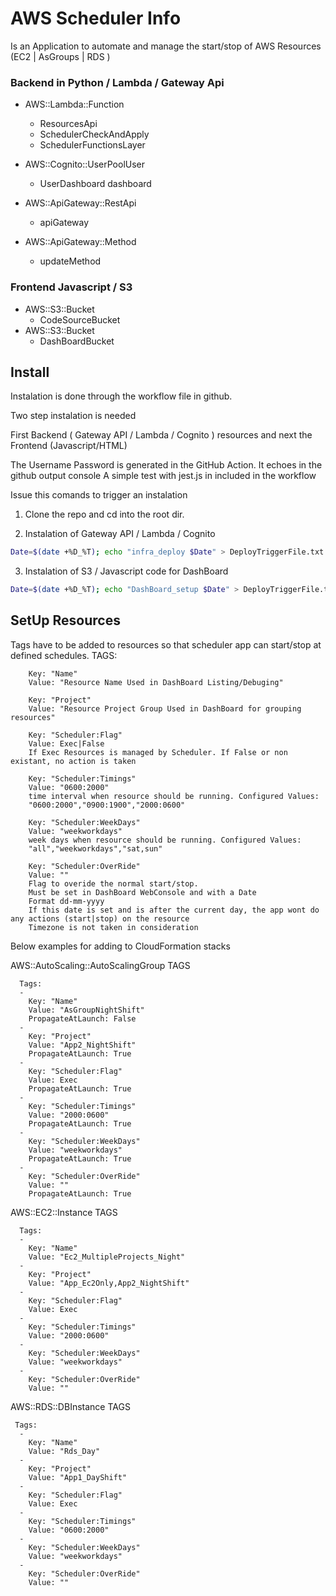 # AWS Scheduler Info  

Is an Application to automate and manage the start/stop of AWS Resources (EC2 | AsGroups |  RDS )

### Backend in Python / Lambda / Gateway Api

- AWS::Lambda::Function
  - ResourcesApi
  - SchedulerCheckAndApply
  - SchedulerFunctionsLayer

- AWS::Cognito::UserPoolUser
  - UserDashboard	dashboard
	
- AWS::ApiGateway::RestApi
  - apiGateway	
- AWS::ApiGateway::Method
  - updateMethod

### Frontend Javascript / S3

- AWS::S3::Bucket
  - CodeSourceBucket
- AWS::S3::Bucket  
  - DashBoardBucket
  
  

## Install 


Instalation is done through the workflow file in github.

Two step instalation is needed

First Backend ( Gateway API / Lambda / Cognito ) resources and next the Frontend (Javascript/HTML)

The Username Password is generated in the GitHub Action. It echoes in the github output console
A simple test with jest.js in included in the workflow


Issue this comands to trigger an instalation 

1. Clone the repo and cd into the root dir.


2. Instalation of Gateway API / Lambda / Cognito

```bash
Date=$(date +%D_%T); echo "infra_deploy $Date" > DeployTriggerFile.txt ; git add DeployTriggerFile.txt;git commit -m "Actions: infra_deploy ENV:LEARNING $Date";git push origin master
```



3. Instalation of S3 / Javascript code for DashBoard

```bash
Date=$(date +%D_%T); echo "DashBoard_setup $Date" > DeployTriggerFile.txt ; git add DeployTriggerFile.txt;git commit -m "Actions: DashBoard_setup ENV:LEARNING $Date";git push origin master
```



## SetUp Resources

Tags have to be added to resources so that scheduler app can start/stop at defined schedules.
TAGS:

        Key: "Name"
        Value: "Resource Name Used in DashBoard Listing/Debuging"      

        Key: "Project"
        Value: "Resource Project Group Used in DashBoard for grouping resources"

        Key: "Scheduler:Flag"
        Value: Exec|False 
        If Exec Resources is managed by Scheduler. If False or non existant, no action is taken

        Key: "Scheduler:Timings"
        Value: "0600:2000"
        time interval when resource should be running. Configured Values:
        "0600:2000","0900:1900","2000:0600"
        
        Key: "Scheduler:WeekDays"
        Value: "weekworkdays"
        week days when resource should be running. Configured Values:        
        "all","weekworkdays","sat,sun"

        Key: "Scheduler:OverRide"
        Value: ""
        Flag to overide the normal start/stop.
        Must be set in DashBoard WebConsole and with a Date
        Format dd-mm-yyyy
        If this date is set and is after the current day, the app wont do any actions (start|stop) on the resource
        Timezone is not taken in consideration




Below examples for adding to CloudFormation stacks



AWS::AutoScaling::AutoScalingGroup TAGS


      Tags: 
      - 
        Key: "Name"
        Value: "AsGroupNightShift"   
        PropagateAtLaunch: False 
      - 
        Key: "Project"
        Value: "App2_NightShift"
        PropagateAtLaunch: True 
      - 
        Key: "Scheduler:Flag"
        Value: Exec
        PropagateAtLaunch: True      
      - 
        Key: "Scheduler:Timings"
        Value: "2000:0600"
        PropagateAtLaunch: True         
      - 
        Key: "Scheduler:WeekDays"
        Value: "weekworkdays"
        PropagateAtLaunch: True         
      - 
        Key: "Scheduler:OverRide"
        Value: ""
        PropagateAtLaunch: True   
        
        
        
        
AWS::EC2::Instance TAGS

      Tags: 
      - 
        Key: "Name"
        Value: "Ec2_MultipleProjects_Night"      
      - 
        Key: "Project"
        Value: "App_Ec2Only,App2_NightShift"
      - 
        Key: "Scheduler:Flag"
        Value: Exec
      -         
        Key: "Scheduler:Timings"
        Value: "2000:0600"
      - 
        Key: "Scheduler:WeekDays"
        Value: "weekworkdays"
      - 
        Key: "Scheduler:OverRide"
        Value: ""        
        
        
        
        
AWS::RDS::DBInstance TAGS

     Tags: 
      - 
        Key: "Name"
        Value: "Rds_Day"      
      - 
        Key: "Project"
        Value: "App1_DayShift"
      - 
        Key: "Scheduler:Flag"
        Value: Exec
      -         
        Key: "Scheduler:Timings"
        Value: "0600:2000"
      - 
        Key: "Scheduler:WeekDays"
        Value: "weekworkdays"
      - 
        Key: "Scheduler:OverRide"
        Value: ""           
